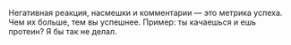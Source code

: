 Негативная реакция, насмешки и комментарии — это метрика успеха. Чем их больше, тем вы успешнее. Пример: ты качаешься и ешь протеин? Я бы так не делал.
